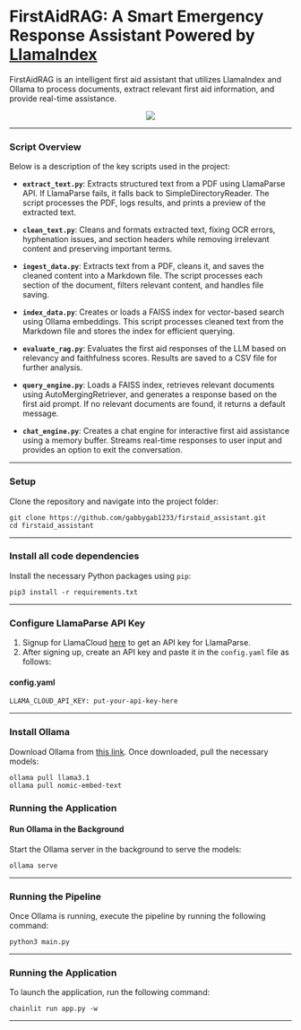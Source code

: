 
# FirstAidRAG: A Smart Emergency Response Assistant Powered by [LlamaIndex](https://docs.llamaindex.ai/en/stable/)


FirstAidRAG is an intelligent first aid assistant that utilizes LlamaIndex and Ollama to process documents, extract relevant first aid information, and provide real-time assistance.

<p align="center">
  <img src="https://github.com/user-attachments/assets/6ba0d93d-7565-4507-9ea1-2c02e5761680">
</p>

---

### Script Overview

Below is a description of the key scripts used in the project:

- **`extract_text.py`**: Extracts structured text from a PDF using LlamaParse API. If LlamaParse fails, it falls back to SimpleDirectoryReader. The script processes the PDF, logs results, and prints a preview of the extracted text.

- **`clean_text.py`**: Cleans and formats extracted text, fixing OCR errors, hyphenation issues, and section headers while removing irrelevant content and preserving important terms.

- **`ingest_data.py`**: Extracts text from a PDF, cleans it, and saves the cleaned content into a Markdown file. The script processes each section of the document, filters relevant content, and handles file saving.

- **`index_data.py`**: Creates or loads a FAISS index for vector-based search using Ollama embeddings. This script processes cleaned text from the Markdown file and stores the index for efficient querying.

- **`evaluate_rag.py`**: Evaluates the first aid responses of the LLM based on relevancy and faithfulness scores. Results are saved to a CSV file for further analysis.

- **`query_engine.py`**: Loads a FAISS index, retrieves relevant documents using AutoMergingRetriever, and generates a response based on the first aid prompt. If no relevant documents are found, it returns a default message.

- **`chat_engine.py`**: Creates a chat engine for interactive first aid assistance using a memory buffer. Streams real-time responses to user input and provides an option to exit the conversation.

---


### Setup

Clone the repository and navigate into the project folder:
```
git clone https://github.com/gabbygab1233/firstaid_assistant.git
cd firstaid_assistant
```

---

### Install all code dependencies

Install the necessary Python packages using `pip`:
```
pip3 install -r requirements.txt
```

---

### Configure LlamaParse API Key

1. Signup for LlamaCloud [here](https://cloud.llamaindex.ai/) to get an API key for LlamaParse.
2. After signing up, create an API key and paste it in the `config.yaml` file as follows:

#### config.yaml
```
LLAMA_CLOUD_API_KEY: put-your-api-key-here
```

---

### Install Ollama

Download Ollama from [this link](https://ollama.com/library/llama3.2). Once downloaded, pull the necessary models:

```
ollama pull llama3.1
ollama pull nomic-embed-text
```



### Running the Application
#### Run Ollama in the Background

Start the Ollama server in the background to serve the models:
```
ollama serve
```

---

### Running the Pipeline

Once Ollama is running, execute the pipeline by running the following command:
```
python3 main.py
```

---

### Running the Application

To launch the application, run the following command:
```
chainlit run app.py -w
```

---


